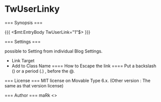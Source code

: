 # TwUserLinky

=== Synopsis ===

{{{
<$mt:EntryBody TwUserLink="1"$>
}}}

=== Settings ===

possible to Setting from individual Blog Settings.
* Link Target
* Add to Class Name
==== How to Escape the link ====
Put a backslash (\) or a period (.) , before the @.

=== License ===
MIT license on Movable Type 6.x. (Other version : The same as that version license)

=== Author ===
maRk <<user markdiarycom>>
